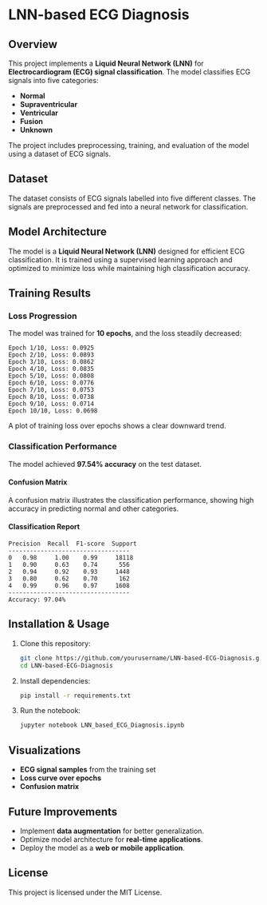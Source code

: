 # LNN-based ECG Diagnosis

## Overview
This project implements a **Liquid Neural Network (LNN)** for **Electrocardiogram (ECG) signal classification**. The model classifies ECG signals into five categories:
- **Normal**
- **Supraventricular**
- **Ventricular**
- **Fusion**
- **Unknown**

The project includes preprocessing, training, and evaluation of the model using a dataset of ECG signals.

## Dataset
The dataset consists of ECG signals labelled into five different classes. The signals are preprocessed and fed into a neural network for classification.

## Model Architecture
The model is a **Liquid Neural Network (LNN)** designed for efficient ECG classification. It is trained using a supervised learning approach and optimized to minimize loss while maintaining high classification accuracy.

## Training Results
### Loss Progression
The model was trained for **10 epochs**, and the loss steadily decreased:
```
Epoch 1/10, Loss: 0.0925
Epoch 2/10, Loss: 0.0893
Epoch 3/10, Loss: 0.0862
Epoch 4/10, Loss: 0.0835
Epoch 5/10, Loss: 0.0808
Epoch 6/10, Loss: 0.0776
Epoch 7/10, Loss: 0.0753
Epoch 8/10, Loss: 0.0738
Epoch 9/10, Loss: 0.0714
Epoch 10/10, Loss: 0.0698
```
A plot of training loss over epochs shows a clear downward trend.

### Classification Performance
The model achieved **97.54% accuracy** on the test dataset.

#### Confusion Matrix
A confusion matrix illustrates the classification performance, showing high accuracy in predicting normal and other categories.

#### Classification Report
```
Precision  Recall  F1-score  Support
----------------------------------
0   0.98     1.00    0.99     18118
1   0.90     0.63    0.74      556
2   0.94     0.92    0.93     1448
3   0.80     0.62    0.70      162
4   0.99     0.96    0.97     1608
----------------------------------
Accuracy: 97.04%
```

## Installation & Usage
1. Clone this repository:
   ```bash
   git clone https://github.com/yourusername/LNN-based-ECG-Diagnosis.git
   cd LNN-based-ECG-Diagnosis
   ```
2. Install dependencies:
   ```bash
   pip install -r requirements.txt
   ```
3. Run the notebook:
   ```bash
   jupyter notebook LNN_based_ECG_Diagnosis.ipynb
   ```

## Visualizations
- **ECG signal samples** from the training set
- **Loss curve over epochs**
- **Confusion matrix**

## Future Improvements
- Implement **data augmentation** for better generalization.
- Optimize model architecture for **real-time applications**.
- Deploy the model as a **web or mobile application**.

## License
This project is licensed under the MIT License.

